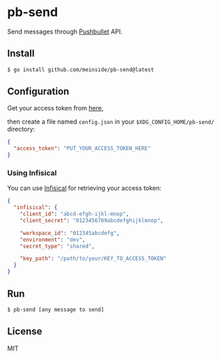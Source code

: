 # pb-send

Send messages through [Pushbullet](https://docs.pushbullet.com/) API.

## Install

```bash
$ go install github.com/meinside/pb-send@latest
```

## Configuration

Get your access token from [here](https://www.pushbullet.com/#settings/account),

then create a file named `config.json` in your `$XDG_CONFIG_HOME/pb-send/` directory:

```json
{
  "access_token": "PUT_YOUR_ACCESS_TOKEN_HERE"
}
```

### Using Infisical

You can use [Infisical](https://infisical.com/) for retrieving your access token:

```json
{
  "infisical": {
    "client_id": "abcd-efgh-ijkl-mnop",
    "client_secret": "0123456789abcdefghijklmnop",

    "workspace_id": "012345abcdefg",
    "environment": "dev",
    "secret_type": "shared",

    "key_path": "/path/to/your/KEY_TO_ACCESS_TOKEN"
  }
}
```

## Run

```bash
$ pb-send [any message to send]
```

## License

MIT

